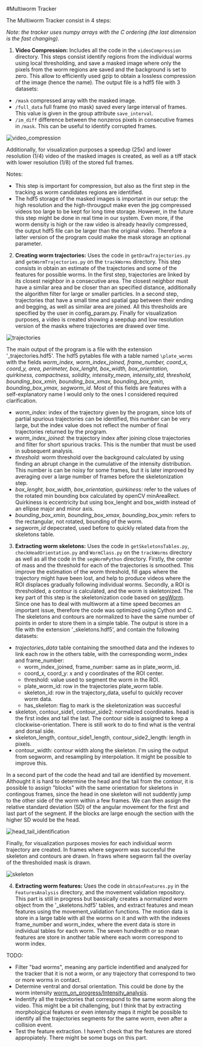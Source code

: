 #Multiworm Tracker

The Multiworm Tracker consist in 4 steps:

*Note: the tracker uses numpy arrays with the C ordering (the last dimension is the fast changing).*

1. **Video Compression:** Includes all the code in the `videoCompression` directory. This steps consist identify regions from the individual worms using local thresholding, and save a masked image where only the pixels from the worm regions are saved and the background is set to zero. This allow to efficiently used gzip to obtain a lossless compression of the image (hence the name). The output file is a hdf5 file with 3 datasets:
  - `/mask` compressed array with the masked image.
  - `/full_data` full frame (no mask) saved every large interval of frames. This value is given in the group attribute `save_interval`.
  - `/im_diff` difference between the nonzeros pixels in consecutive frames in `/mask`. This can be useful to identify corrupted frames.

 ![video_compression](https://cloud.githubusercontent.com/assets/8364368/8456443/5f36a380-2003-11e5-822c-ea58857c2e52.png)

 Additionally, for visualization purposes a speedup (25x) and lower resolution (1/4) video of the masked images is created, as well as a tiff stack with lower resolution (1/8) of the stored full frames.

 Notes:
 - This step is important for compression, but also as the first step in the tracking as worm candidates regions are identified.
 - The hdf5 storage of the masked images is important in our setup: the high resolution and the high-througput make even the jpg compressed videos too large to be kept for long time storage. However, in the future this step might be done in real time in our system. Even more, if the worm density is high or the raw video is already heavily compressed, the output hdf5 file can be larger than the original video. Therefore a latter version of the program could make the mask storage an optional parameter.

2. **Creating worm trajectories:** Uses the code in `getDrawTrajectories.py` and `getWormTrajectories.py` on the `trackWorms` directory. This step consists in obtain an estimate of the trajectories and some of the features for possible worms. In the first step, trajectories are linked by its closest neighbor in a consecutive area. The closest neighbor must have a similar area and be closer than an specified distance, additionally the algorithm filter for large or smaller particles. In a second step, trajectories that have a small time and spatial gap between their ending and begging, as well as similar area are joined. All this thresholds are specified by the user in config_param.py. Finally for visualization purposes, a video is created showing a seepdup and low resolution version of the masks where trajectories are drawed over time. 

 ![trajectories](https://cloud.githubusercontent.com/assets/8364368/8456555/1b7fe600-2004-11e5-9905-59a77187aef5.png)
 
 The main output of the program is a file with the extension '_trajectories.hdf5'. The hdf5 pytables file with a table named `\plate_worms` with the fields *worm_index, worm_index_joined, frame_number, coord_x, coord_y, area, perimeter, box_lenght, box_width, box_orientation, quirkiness, compactness, solidity, intensity_mean, intensity_std, threshold, bounding_box_xmin, bounding_box_xmax, bounding_box_ymin, bounding_box_ymax, segworm_id*.
Most of this fields are features with a self-explanatory name I would only to the ones I considered required clarification.
   - *worm_index:* index of the trajectory given by the program, since lots of partial spurious trajectories can be identified, this number can be very large, but the index value does not reflect the number of final trajectories returned by the program.
   - *worm_index_joined:* the trajectory index after joining close trajectories and filter for short spurious tracks. This is the number that must be used in subsequent analysis.
   - *threshold:* worm threshold over the background calculated by using finding an abrupt change in the cumulative of the intensity distribution. This number is can be noisy for some frames, but it is later improved by averaging over a large number of frames before the skeletonization step.
   - *box_lenght, box_width, box_orientation, quirkiness:* refer to the values of the rotated min bounding box calculated by openCV minAreaRect. Quirkiness is eccentricity but using box_lenght and box_width instead of an ellipse major and minor axis.
   - *bounding_box_xmin, bounding_box_xmax, bounding_box_ymin:* refers to the rectangular, not rotated, bounding of the worm.
   - *segworm_id* depecrated, used before to quickly related data from the skeletons table.
 
3. **Extracting worm skeletons:** Uses the code in `getSkeletonsTables.py`, `checkHeadOrientation.py` and `WormClass.py` on the `trackWorms` directory as well as all the code in the `segWormPython` directory. 
  Firstly, the center of mass and the threshold for each of the trajectories is smoothed.  This improve the estimation of the worm threshold, fill gaps where the trajectory might have been lost, and help to produce videos where the ROI displaces gradually following individual worms.
  Secondly, a ROI is thresholded, a contour is calculated, and the worm is skeletonized. The key part of this step is the skeletonization code based on [segWorm](https://github.com/openworm/SegWorm). Since one has to deal with multiworm at a time speed becomes an important issue, therefore the code was optimized using Cython and C. The skeletons and contours are normalized to have the same number of points in order to store them in a simple table. The output is store in a file with the extension '_skeletons.hdf5', and contain the following datasets:
  - *trajectories_data* table containing the smoothed data and the indexes to link each row in the others table, with the corresponding worm_index and frame_number:
    - worm_index_joined, frame_number: same as in plate_worm_id.
    - coord_x, coord_y: x and y coordinates of the ROI center.
    - threshold: value used to segment the worm in the ROI.
    - plate_worm_id: row in the trajectories plate_worm table.
    - skeleton_id: row in the trajectory_data, useful to quickly recover worm data.
    - has_skeleton: flag to mark is the skeletonization was succesful
  - skeleton, contour_side1, contour_side2: normalized coordinates. head is the first index and tail the last. The contour side is assigned to keep a clockwise-orientation. There is still work to do to find what is the ventral and dorsal side.
  - skeleton_length, contour_side1_length, contour_side2_length: length in pixels.
  - contour_width: contour width along the skeleton. I'm using the output from segworm, and resampling by interpolation. It might be possible to improve this.

 In a second part of the code the head and tail are identified by movement. Althought it is hard to determine the head and the tail from the contour, it is possible to assign "blocks" with the same orientation for skeletons in contingous frames, since the head in one skeleton will not suddently jump to the other side of the worm within a few frames. We can then assign the relative standard deviation (SD) of the angular movement for the first and last part of the segment. If the blocks are large enough the section with the higher SD would be the head.
 
 ![head_tail_identification](https://cloud.githubusercontent.com/assets/8364368/8456652/b80fc1fc-2004-11e5-8d06-e52a58b493ef.png)
 
 Finally, for visualization purposes movies for each individual worm trajectory are created. In frames where segworm was succesful the skeleton and contours are drawn. In fraws where segworm fail the overlay of the thresholded mask is drawn.
 
 ![skeleton](https://cloud.githubusercontent.com/assets/8364368/8456643/a99e69c0-2004-11e5-936e-91c0ab1120b0.png)

4. **Extracting worm features:** Uses the code in `obtainFeatures.py` in the `FeaturesAnalysis` directory, and the movement validation repository. This part is still in progress but bassically creates a normalized worm object from the '_skeletons.hdf5' tables, and extract features and mean features using the movement_validation functions. The motion data is store in a large table with all the worms on it and with with the indexes frame_number and worm_index, where the event data is store in individual tables for each worm. The seven hundredth or so mean features are store in another table where each worm correspond to worm index.

TODO: 
- Filter "bad worms", meaning any particle indentified and analyzed for the tracker that it is not a worm, or any trajectory that correspond to two or more worms in contact.
- Determine ventral and dorsal orientation. This could be done by the worm intensity [worm_on_progress/Intensity_analysis](https://github.com/ver228/Multiworm_Tracking/tree/master/work_on_progress/Intensity_analysis).
- Indentify all the trajectories that correspond to the same worm along the video. This might be a bit challenging, but I think that by extracting morphological features or even intensity maps it might be possible to identify all the trajectories segments for the same worm, even after a collision event.
- Test the feature extraction. I haven't check that the features are stored appropiately. There might be some bugs on this part.

